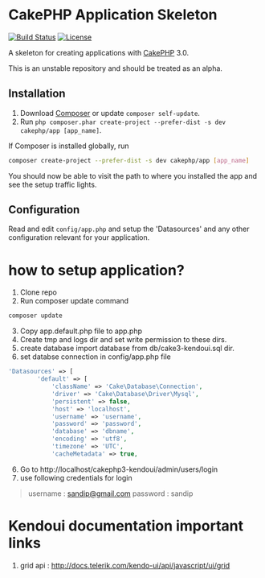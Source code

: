 # CakePHP Application Skeleton

[![Build Status](https://api.travis-ci.org/cakephp/app.png)](https://travis-ci.org/cakephp/app)
[![License](https://poser.pugx.org/cakephp/app/license.svg)](https://packagist.org/packages/cakephp/app)

A skeleton for creating applications with [CakePHP](http://cakephp.org) 3.0.

This is an unstable repository and should be treated as an alpha.

## Installation

1. Download [Composer](http://getcomposer.org/doc/00-intro.md) or update `composer self-update`.
2. Run `php composer.phar create-project --prefer-dist -s dev cakephp/app [app_name]`.

If Composer is installed globally, run
```bash
composer create-project --prefer-dist -s dev cakephp/app [app_name]
```

You should now be able to visit the path to where you installed the app and see
the setup traffic lights.

## Configuration

Read and edit `config/app.php` and setup the 'Datasources' and any other
configuration relevant for your application.

# how to setup application?
1. Clone repo
2. Run composer update command
```bash
composer update
```
3. Copy app.default.php file to app.php
4. Create tmp and logs dir and set write permission to these dirs.
5. create database import database from db/cake3-kendoui.sql dir.
6. set databse connection in config/app.php file
```php
'Datasources' => [
        'default' => [
            'className' => 'Cake\Database\Connection',
            'driver' => 'Cake\Database\Driver\Mysql',
            'persistent' => false,
            'host' => 'localhost',
            'username' => 'username',
            'password' => 'password',
            'database' => 'dbname',
            'encoding' => 'utf8',
            'timezone' => 'UTC',
            'cacheMetadata' => true,
```
6. Go to http://localhost/cakephp3-kendoui/admin/users/login
7. use following credentials for login
 > username : sandip@gmail.com
 > password : sandip

# Kendoui documentation important links
1) grid api : http://docs.telerik.com/kendo-ui/api/javascript/ui/grid
